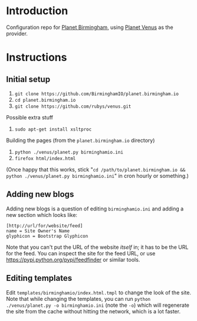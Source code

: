 # Introduction

Configuration repo for [Planet Birmingham](http://planet.birmingham.io), using [Planet Venus](http://intertwingly.net/code/venus/) as the provider.

# Instructions

## Initial setup

1. `git clone https://github.com/BirminghamIO/planet.birmingham.io`
2. `cd planet.birmingham.io`
3. `git clone https://github.com/rubys/venus.git`

Possible extra stuff

1. `sudo apt-get install xsltproc`

Building the pages (from the `planet.birmingham.io` directory)

1. `python ./venus/planet.py birminghamio.ini`
2. `firefox html/index.html`

(Once happy that this works, stick "`cd /path/to/planet.birmingham.io && python ./venus/planet.py birminghamio.ini`" in cron hourly or something.)

## Adding new blogs

Adding new blogs is a question of editing `birminghamio.ini` and adding a new section which looks like:

    [http://url/for/website/feed]
    name = Site Owner's Name
    glyphicon = Bootstrap Glyphicon

Note that you can't put the URL of the website *itself* in; it has to be the URL for the feed. You can inspect the site for the feed URL, or use https://pypi.python.org/pypi/feedfinder or similar tools.

## Editing templates

Edit `templates/birminghamio/index.html.tmpl` to change the look of the site. Note that while changing the templates, you can run `python ./venus/planet.py -o birminghamio.ini` (note the `-o`) which will regenerate the site from the cache without hitting the network, which is a lot faster.
